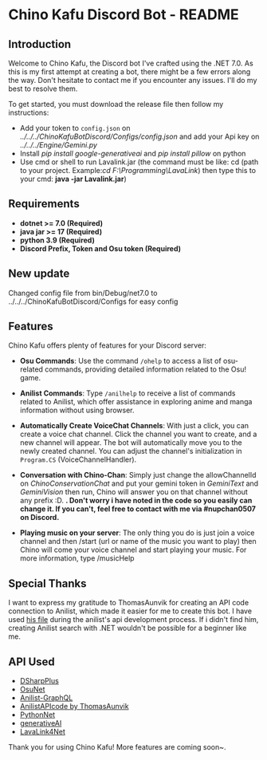 # Chino Kafu Discord Bot - README

## Introduction

Welcome to Chino Kafu, the Discord bot I've crafted using the .NET 7.0. As this is my first attempt at creating a bot, there might be a few errors along the way. Don't hesitate to contact me if you encounter any issues. I'll do my best to resolve them.

To get started, you must download the release file then follow my instructions:
- Add your token to `config.json` on *../../../ChinoKafuBotDiscord/Configs/config.json* and add your Api key on *../../../Engine/Gemini.py*
- Install *pip install google-generativeai* and *pip install pillow* on python
- Use cmd or shell to run Lavalink.jar (the command must be like: cd (path to your project. Example:*cd F:\Programming\LavaLink*) then type this to your cmd: **java -jar Lavalink.jar**)

## Requirements

- **dotnet >= 7.0 (Required)**
- **java jar >= 17 (Required)**
- **python 3.9 (Required)**
- **Discord Prefix, Token and Osu token (Required)**

## New update
Changed config file from bin/Debug/net7.0 to ../../../ChinoKafuBotDiscord/Configs for easy config

## Features

Chino Kafu offers plenty of features for your Discord server:

- **Osu Commands**: Use the command `/ohelp` to access a list of osu-related commands, providing detailed information related to the Osu! game.

- **Anilist Commands**: Type `/anilhelp` to receive a list of commands related to Anilist, which offer assistance in exploring anime and manga information without using browser.

- **Automatically Create VoiceChat Channels**: With just a click, you can create a voice chat channel. Click the channel you want to create, and a new channel will appear. The bot will automatically move you to the newly created channel. You can adjust the channel's initialization in `Program.CS` (VoiceChannelHandler).

- **Conversation with Chino-Chan**: Simply just change the allowChannelId on *ChinoConservationChat* and put your gemini token in *GeminiText* and *GeminiVision* then run, Chino will answer you on that channel without any prefix :D. **. Don't worry i have noted in the code so you easily can change it. If you can't, feel free to contact with me via #nupchan0507 on Discord.**

- **Playing music on your server**: The only thing you do is just join a voice channel and then /start (url or name of the music you want to play) then Chino will come your voice channel and start playing your music. For more information, type /musicHelp
## Special Thanks

I want to express my gratitude to ThomasAunvik for creating an API code connection to Anilist, which made it easier for me to create this bot. I have used [his file](https://github.com/ThomasAunvik/AnimeListBot/tree/master/AnimeListBot/Handler/API/Anilist) during the anilist's api development process. If i didn't find him, creating Anilist search with .NET wouldn't be possible for a beginner like me.

## API Used
- [DSharpPlus](https://github.com/DSharpPlus/DSharpPlus)
- [OsuNet](https://github.com/Blackcat76iT/OsuNet/tree/29571b5270b52c628a809225ce32c20573b65a3b)
- [Anilist-GraphQL](https://github.com/AniList/ApiV2-GraphQL-Docs)
- [AnilistAPIcode by ThomasAunvik](https://github.com/ThomasAunvik/AnimeListBot/tree/master?fbclid=IwAR0mYkNMSCsnxpXPIj2hAERlldHlDFkRP1X8gxDB4zaHIncZaV5jcFXEAe8)
- [PythonNet](https://github.com/pythonnet/pythonnet)
- [generativeAI](https://github.com/google/generative-ai-docs)
- [LavaLink4Net](https://github.com/angelobreuer/Lavalink4NET)

Thank you for using Chino Kafu! More features are coming soon~.
